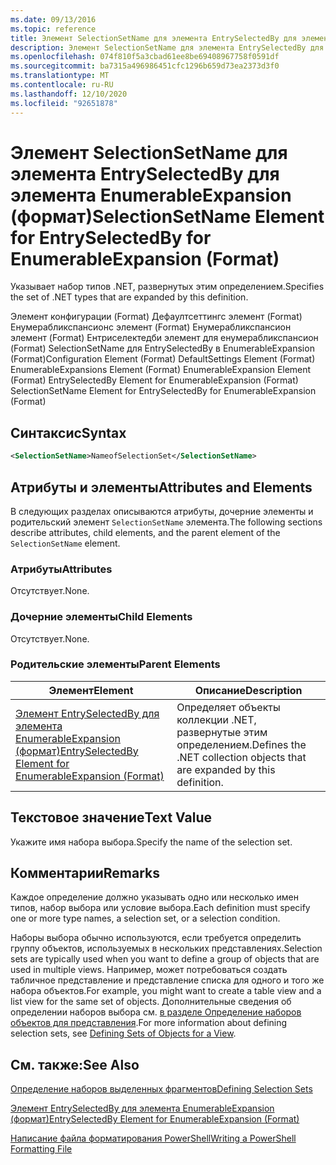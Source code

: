 ```yaml
---
ms.date: 09/13/2016
ms.topic: reference
title: Элемент SelectionSetName для элемента EntrySelectedBy для элемента EnumerableExpansion (формат)
description: Элемент SelectionSetName для элемента EntrySelectedBy для элемента EnumerableExpansion (формат)
ms.openlocfilehash: 074f810f5a3cbad61ee8be69408967758f0591df
ms.sourcegitcommit: ba7315a496986451cfc1296b659d73ea2373d3f0
ms.translationtype: MT
ms.contentlocale: ru-RU
ms.lasthandoff: 12/10/2020
ms.locfileid: "92651878"
---
```

# <a name="selectionsetname-element-for-entryselectedby-for-enumerableexpansion-format"></a><span data-ttu-id="8d704-103">Элемент SelectionSetName для элемента EntrySelectedBy для элемента EnumerableExpansion (формат)</span><span class="sxs-lookup"><span data-stu-id="8d704-103">SelectionSetName Element for EntrySelectedBy for EnumerableExpansion (Format)</span></span>

<span data-ttu-id="8d704-104">Указывает набор типов .NET, развернутых этим определением.</span><span class="sxs-lookup"><span data-stu-id="8d704-104">Specifies the set of .NET types that are expanded by this definition.</span></span>

<span data-ttu-id="8d704-105">Элемент конфигурации (Format) Дефаултсеттингс элемент (Format) Енумерабликспансионс элемент (Format) Енумерабликспансион элемент (Format) Ентриселектедби элемент для енумерабликспансион (Format) SelectionSetName для EntrySelectedBy в EnumerableExpansion (Format)</span><span class="sxs-lookup"><span data-stu-id="8d704-105">Configuration Element (Format) DefaultSettings Element (Format) EnumerableExpansions Element (Format) EnumerableExpansion Element (Format) EntrySelectedBy Element for EnumerableExpansion (Format) SelectionSetName Element for EntrySelectedBy for EnumerableExpansion (Format)</span></span>

## <a name="syntax"></a><span data-ttu-id="8d704-106">Синтаксис</span><span class="sxs-lookup"><span data-stu-id="8d704-106">Syntax</span></span>

```xml
<SelectionSetName>NameofSelectionSet</SelectionSetName>

```

## <a name="attributes-and-elements"></a><span data-ttu-id="8d704-107">Атрибуты и элементы</span><span class="sxs-lookup"><span data-stu-id="8d704-107">Attributes and Elements</span></span>

<span data-ttu-id="8d704-108">В следующих разделах описываются атрибуты, дочерние элементы и родительский элемент `SelectionSetName` элемента.</span><span class="sxs-lookup"><span data-stu-id="8d704-108">The following sections describe attributes, child elements, and the parent element of the `SelectionSetName` element.</span></span>

### <a name="attributes"></a><span data-ttu-id="8d704-109">Атрибуты</span><span class="sxs-lookup"><span data-stu-id="8d704-109">Attributes</span></span>

<span data-ttu-id="8d704-110">Отсутствует.</span><span class="sxs-lookup"><span data-stu-id="8d704-110">None.</span></span>

### <a name="child-elements"></a><span data-ttu-id="8d704-111">Дочерние элементы</span><span class="sxs-lookup"><span data-stu-id="8d704-111">Child Elements</span></span>

<span data-ttu-id="8d704-112">Отсутствует.</span><span class="sxs-lookup"><span data-stu-id="8d704-112">None.</span></span>

### <a name="parent-elements"></a><span data-ttu-id="8d704-113">Родительские элементы</span><span class="sxs-lookup"><span data-stu-id="8d704-113">Parent Elements</span></span>

|<span data-ttu-id="8d704-114">Элемент</span><span class="sxs-lookup"><span data-stu-id="8d704-114">Element</span></span>|<span data-ttu-id="8d704-115">Описание</span><span class="sxs-lookup"><span data-stu-id="8d704-115">Description</span></span>|
|-------------|-----------------|
|[<span data-ttu-id="8d704-116">Элемент EntrySelectedBy для элемента EnumerableExpansion (формат)</span><span class="sxs-lookup"><span data-stu-id="8d704-116">EntrySelectedBy Element for EnumerableExpansion (Format)</span></span>](./entryselectedby-element-for-enumerableexpansion-format.md)|<span data-ttu-id="8d704-117">Определяет объекты коллекции .NET, развернутые этим определением.</span><span class="sxs-lookup"><span data-stu-id="8d704-117">Defines the .NET collection objects that are expanded by this definition.</span></span>|

## <a name="text-value"></a><span data-ttu-id="8d704-118">Текстовое значение</span><span class="sxs-lookup"><span data-stu-id="8d704-118">Text Value</span></span>

<span data-ttu-id="8d704-119">Укажите имя набора выбора.</span><span class="sxs-lookup"><span data-stu-id="8d704-119">Specify the name of the selection set.</span></span>

## <a name="remarks"></a><span data-ttu-id="8d704-120">Комментарии</span><span class="sxs-lookup"><span data-stu-id="8d704-120">Remarks</span></span>

<span data-ttu-id="8d704-121">Каждое определение должно указывать одно или несколько имен типов, набор выбора или условие выбора.</span><span class="sxs-lookup"><span data-stu-id="8d704-121">Each definition must specify one or more type names, a selection set, or a selection condition.</span></span>

<span data-ttu-id="8d704-122">Наборы выбора обычно используются, если требуется определить группу объектов, используемых в нескольких представлениях.</span><span class="sxs-lookup"><span data-stu-id="8d704-122">Selection sets are typically used when you want to define a group of objects that are used in multiple views.</span></span> <span data-ttu-id="8d704-123">Например, может потребоваться создать табличное представление и представление списка для одного и того же набора объектов.</span><span class="sxs-lookup"><span data-stu-id="8d704-123">For example, you might want to create a table view and a list view for the same set of objects.</span></span> <span data-ttu-id="8d704-124">Дополнительные сведения об определении наборов выбора см. [в разделе Определение наборов объектов для представления](./defining-selection-sets.md).</span><span class="sxs-lookup"><span data-stu-id="8d704-124">For more information about defining selection sets, see [Defining Sets of Objects for a View](./defining-selection-sets.md).</span></span>

## <a name="see-also"></a><span data-ttu-id="8d704-125">См. также:</span><span class="sxs-lookup"><span data-stu-id="8d704-125">See Also</span></span>

[<span data-ttu-id="8d704-126">Определение наборов выделенных фрагментов</span><span class="sxs-lookup"><span data-stu-id="8d704-126">Defining Selection Sets</span></span>](./defining-selection-sets.md)

[<span data-ttu-id="8d704-127">Элемент EntrySelectedBy для элемента EnumerableExpansion (формат)</span><span class="sxs-lookup"><span data-stu-id="8d704-127">EntrySelectedBy Element for EnumerableExpansion (Format)</span></span>](./entryselectedby-element-for-enumerableexpansion-format.md)

[<span data-ttu-id="8d704-128">Написание файла форматирования PowerShell</span><span class="sxs-lookup"><span data-stu-id="8d704-128">Writing a PowerShell Formatting File</span></span>](./writing-a-powershell-formatting-file.md)
